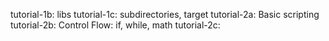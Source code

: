tutorial-1b: libs
tutorial-1c: subdirectories, target 
tutorial-2a: Basic scripting
tutorial-2b: Control Flow: if, while, math
tutorial-2c:


